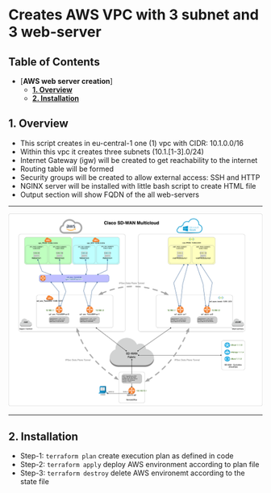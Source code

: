 # **Creates AWS VPC with 3 subnet and 3 web-server**

## Table of Contents <!-- omit in toc -->

- [**AWS web server creation**]
  - [**1. Overview**](#1-Overview)
  - [**2. Installation**](#2-installation)

## **1. Overview**

* This script creates in eu-central-1 one (1) vpc with CIDR: 10.1.0.0/16
* Within this vpc it creates three subnets (10.1.[1-3].0/24)
* Internet Gateway (igw) will be created to get reachability to the internet
* Routing table will be formed
* Security groups will be created to allow external access: SSH and HTTP
* NGINX server will be installed with little bash script to create HTML file
* Output section will show FQDN of the all web-servers  

-----

![Overview-Diagram](docs/Overview.png)

-----

## **2. Installation**

* Step-1: ```terraform plan``` create execution plan as defined in code
* Step-2: ```terraform apply``` deploy AWS environment according to plan file
* Step-3: ```terraform destroy``` delete AWS environemt according to the state file

